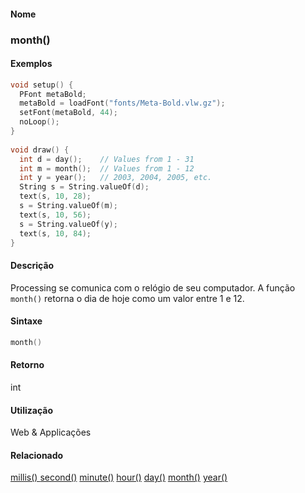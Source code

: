 
#### Nome
### month()

#### Exemplos

```pde
void setup() { 
  PFont metaBold; 
  metaBold = loadFont("fonts/Meta-Bold.vlw.gz"); 
  setFont(metaBold, 44); 
  noLoop(); 
} 
 
void draw() { 
  int d = day();    // Values from 1 - 31 
  int m = month();  // Values from 1 - 12 
  int y = year();   // 2003, 2004, 2005, etc. 
  String s = String.valueOf(d); 
  text(s, 10, 28); 
  s = String.valueOf(m); 
  text(s, 10, 56); 
  s = String.valueOf(y); 
  text(s, 10, 84); 
} 

```



#### Descrição
Processing se comunica com o relógio de seu computador. A função `month()` retorna o dia de hoje como um valor entre 1 e 12.

#### Sintaxe
```pde
month()

```

#### Retorno

	
int

#### Utilização

	
Web & Applicações

#### Relacionado
[millis() ](millis_
)
[second()](second_
)
[minute()](minute_
)
[hour()](hour_
)
[day()](day_
)
[month()](month_
)
[year()](year_
)

